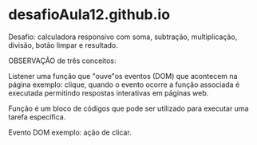 # desafioAula12.github.io

Desafio: calculadora responsivo com soma, subtração, multiplicação, divisão, botão limpar e resultado.


OBSERVAÇÃO de três conceitos:

Listener uma função que "ouve"os eventos (DOM) que acontecem na página exemplo: clique,  quando o evento ocorre a função associada é executada permitindo respostas interativas em páginas web. 

Função é um bloco de códigos que pode ser utilizado para executar uma tarefa específica.

Evento DOM  exemplo:  ação de clicar.

